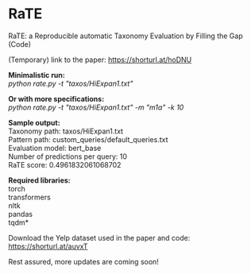# RaTE
RaTE: a Reproducible automatic Taxonomy Evaluation by Filling the Gap (Code)

(Temporary) link to the paper: https://shorturl.at/hoDNU

**Minimalistic run:**  
*python rate.py -t "taxos/HiExpan1.txt"*

**Or with more specifications:**  
*python rate.py -t "taxos/HiExpan1.txt" -m "m1a" -k 10*

**Sample output:**  
Taxonomy path: taxos/HiExpan1.txt  
Pattern path: custom_queries/default_queries.txt  
Evaluation model: bert_base  
Number of predictions per query: 10  
RaTE score: 0.4961832061068702

**Required libraries:**  
torch  
transformers  
nltk  
pandas  
tqdm*  

Download the Yelp dataset used in the paper and code: https://shorturl.at/auvxT

Rest assured, more updates are coming soon!

